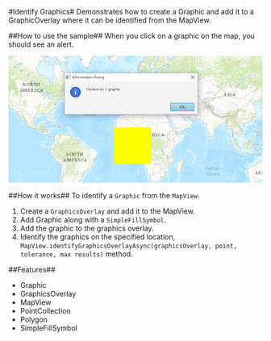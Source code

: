 #Identify Graphics#
Demonstrates how to create a Graphic and add it to a GraphicOverlay where it can be identified from the MapView.

##How to use the sample##
When you click on a graphic on the map, you should see an alert.

![](IdentifyGraphics.png)

##How it works##
To identify a `Graphic` from the `MapView`.

1. Create a `GraphicsOverlay` and add it to the MapView.
2. Add Graphic along with a `SimpleFillSymbol`. 
3. Add the graphic to the graphics overlay. 
4. Identify the graphics on the specified location, `MapView.identifyGraphicsOverlayAsync(graphicsOverlay, point, tolerance, max results)` method.

##Features##
- Graphic
- GraphicsOverlay
- MapView
- PointCollection
- Polygon
- SimpleFillSymbol
